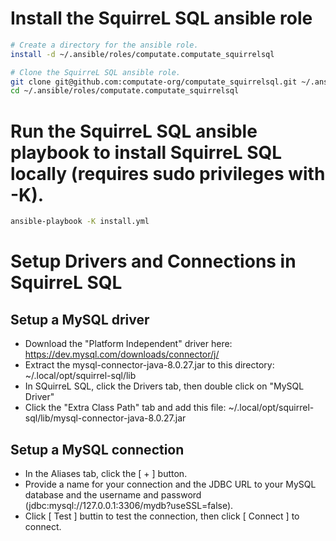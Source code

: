 
# Install the SquirreL SQL ansible role

```bash
# Create a directory for the ansible role. 
install -d ~/.ansible/roles/computate.computate_squirrelsql

# Clone the SquirreL SQL ansible role. 
git clone git@github.com:computate-org/computate_squirrelsql.git ~/.ansible/roles/computate.computate_squirrelsql
cd ~/.ansible/roles/computate.computate_squirrelsql
```

# Run the SquirreL SQL ansible playbook to install SquirreL SQL locally (requires sudo privileges with -K). 

```bash
ansible-playbook -K install.yml
```

# Setup Drivers and Connections in SquirreL SQL

## Setup a MySQL driver

- Download the "Platform Independent" driver here: https://dev.mysql.com/downloads/connector/j/
- Extract the mysql-connector-java-8.0.27.jar to this directory: ~/.local/opt/squirrel-sql/lib
- In SQuirreL SQL, click the Drivers tab, then double click on "MySQL Driver"
- Click the "Extra Class Path" tab and add this file: ~/.local/opt/squirrel-sql/lib/mysql-connector-java-8.0.27.jar

## Setup a MySQL connection

- In the Aliases tab, click the [ + ] button. 
- Provide a name for your connection and the JDBC URL to your MySQL database and the username and password (jdbc:mysql://127.0.0.1:3306/mydb?useSSL=false). 
- Click [ Test ] buttin to test the connection, then click [ Connect ] to connect. 


